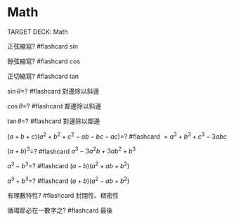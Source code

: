 # Math

TARGET DECK: Math

正弦縮寫? #flashcard 
sin
<!--ID: 1628059389879-->

餘弦縮寫? #flashcard 
cos
<!--ID: 1628059389885-->

正切縮寫? #flashcard 
tan
<!--ID: 1628059389890-->

$\sin \theta$=? #flashcard 
對邊除以斜邊
<!--ID: 1628059389895-->

$\cos \theta$=? #flashcard 
鄰邊除以斜邊
<!--ID: 1628059543740-->

$\tan \theta$=? #flashcard 
對邊除以鄰邊
<!--ID: 1628059566990-->

$(a+b+c)(a^2+b^2+c^2-ab-bc-ac)$=? #flashcard 
$=a^3+b^3+c^3-3abc$
<!--ID: 1631435275402-->

$(a+b)^3$=? #flashcard 
$a^3-3a^2b+3ab^2+b^3$
<!--ID: 1631435303866-->

$a^3-b^3$=? #flashcard 
$(a-b)(a^2+ab+b^2)$
<!--ID: 1631435325366-->

$a^3+b^3$=? #flashcard 
$(a+b)(a^2-ab+b^2)$
<!--ID: 1631435352395-->

有理數特性? #flashcard 
封閉性、稠密性
<!--ID: 1631435395739-->

循環節必在一數字之? #flashcard 
最後
<!--ID: 1631435414457-->












